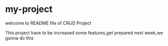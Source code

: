 # my-project
welcome to README file of CRUD Project

This project have to be increased some features,get prepared next week,we gonna do this